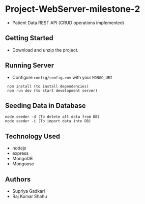 # Project-WebServer-milestone-2

- Patient Data REST API (CRUD operations implemented)

## Getting Started

- Download and unzip the project.

## Running Server

- Configure `config/config.env` with your `MONGO_URI`

```cd Project-WebServer-milestone-2
 npm install (to install dependencies)
 npm run dev (to start development server)
 ```

## Seeding Data in Database

```
node seeder -d (To delete all data from DB)
node seeder -i (To import data into DB)
```

## Technology Used

- nodejs
- express
- MongoDB
- Mongoose

## Authors

- Supriya Gadkari
- Raj Kumar Shahu
